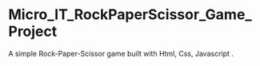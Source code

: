 # Micro_IT_RockPaperScissor_Game_Project
A simple Rock-Paper-Scissor game built with Html, Css, Javascript . 
